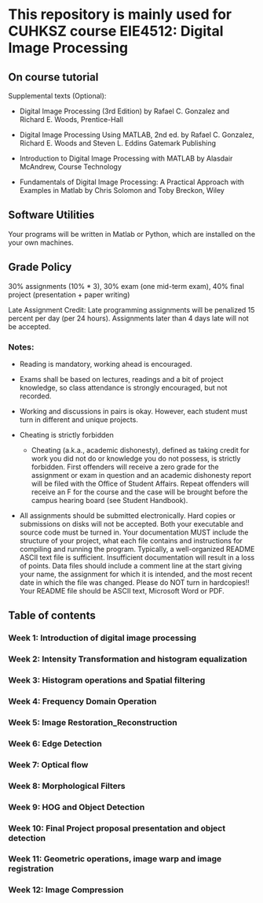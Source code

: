 # This repository is mainly used for CUHKSZ course EIE4512: Digital Image Processing

## On course tutorial

Supplemental texts (Optional): 

+ Digital Image Processing (3rd Edition) by Rafael C. Gonzalez and Richard E. Woods, Prentice-Hall

+ Digital Image Processing Using MATLAB, 2nd ed. by Rafael C. Gonzalez, Richard E. Woods and Steven L. Eddins Gatemark Publishing

+ Introduction to Digital Image Processing with MATLAB by Alasdair McAndrew, Course Technology

+ Fundamentals of Digital Image Processing: A Practical Approach with Examples in Matlab by Chris Solomon and Toby Breckon, Wiley

## Software Utilities

Your programs will be written in Matlab or Python, which are installed on the your own machines.

## Grade Policy
30% assignments (10% * 3), 30% exam (one mid-term exam), 40% final project (presentation +  paper writing) 

Late Assignment Credit: Late programming assignments will be penalized 15 percent per day (per 24 hours). Assignments later than 4 days late will not be accepted.

### Notes:

+ Reading is mandatory, working ahead is encouraged.
+ Exams shall be based on lectures, readings and a bit of project knowledge, so class attendance is strongly encouraged, but not recorded.
+ Working and discussions in pairs is okay. However, each student must turn in different and unique projects.
+ Cheating is strictly forbidden

    - Cheating (a.k.a., academic dishonesty), defined as taking credit for work you did not do or knowledge you do not possess, is strictly forbidden. First offenders will receive a zero grade for the assignment or exam in question and an academic dishonesty report will be filed with the Office of Student Affairs. Repeat offenders will receive an F for the course and the case will be brought before the campus hearing board (see Student Handbook).
+ All assignments should be submitted electronically. Hard copies or submissions on disks will not be accepted. Both your executable and source code must be turned in. Your documentation MUST include the structure of your project, what each file contains and instructions for compiling and running the program. Typically, a well-organized README ASCII text file is sufficient. Insufficient documentation will result in a loss of points. Data files should include a comment line at the start giving your name, the assignment for which it is intended, and the most recent date in which the file was changed. Please do NOT turn in hardcopies!! Your README file should be ASCII text, Microsoft Word or PDF.

## Table of contents

### Week 1: Introduction of digital image processing
### Week 2: Intensity Transformation and histogram equalization
### Week 3: Histogram operations and Spatial filtering
### Week 4: Frequency Domain Operation
### Week 5: Image Restoration_Reconstruction
### Week 6: Edge Detection
### Week 7: Optical flow
### Week 8: Morphological Filters
### Week 9: HOG and Object Detection
### Week 10: Final Project proposal presentation and object detection
### Week 11: Geometric operations, image warp and image registration
### Week 12: Image Compression